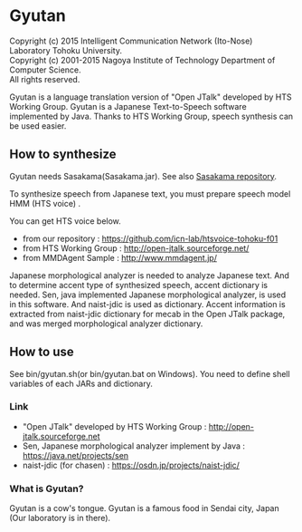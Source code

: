 # Gyutan
Copyright (c) 2015 Intelligent Communication Network (Ito-Nose) Laboratory Tohoku University.   
Copyright (c) 2001-2015 Nagoya Institute of Technology Department of Computer Science.   
All rights reserved.  

Gyutan is a language translation version of "Open JTalk" developed by HTS Working Group.
Gyutan is a Japanese Text-to-Speech software implemented by Java.
Thanks to HTS Working Group, speech synthesis can be used easier.

## How to synthesize
Gyutan needs Sasakama(Sasakama.jar).
See also [Sasakama repository](https://github.com/icn-lab/Sasakama).

To synthesize speech from Japanese text, you must prepare speech model HMM (HTS voice) .

You can get HTS voice below.
* from our repository : <https://github.com/icn-lab/htsvoice-tohoku-f01>
* from HTS Working Group : <http://open-jtalk.sourceforge.net/>
* from MMDAgent Sample : <http://www.mmdagent.jp/>

Japanese morphological analyzer is needed to analyze Japanese text.
And to determine accent	type of	synthesized speech, accent dictionary is needed.
Sen, java implemented Japanese morphological analyzer, is used in this software.
And naist-jdic is used as dictionary.
Accent information is extracted from naist-jdic dictionary for mecab in the Open JTalk package, and was merged morphological analyzer dictionary.

## How to use
See bin/gyutan.sh(or bin/gyutan.bat on Windows).
You need to define shell variables of each JARs and dictionary.

### Link
* "Open JTalk" developed by HTS Working Group : <http://open-jtalk.sourceforge.net>
* Sen, Japanese morphological analyzer implement by Java : <https://java.net/projects/sen>
* naist-jdic (for chasen) : <https://osdn.jp/projects/naist-jdic/>

### What is Gyutan?
Gyutan is a cow's tongue.
Gyutan is a famous food in Sendai city, Japan (Our laboratory is in there).

